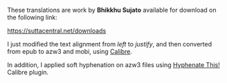 These translations are work by **Bhikkhu Sujato** available for download on the following link:

https://suttacentral.net/downloads

I just modified the text alignment from *left* to *justify*, and then converted from epub to azw3 and mobi, using [Calibre](https://calibre-ebook.com/).

In addition, I applied soft hyphenation on azw3 files using [Hyphenate This!](https://www.mobileread.com/forums/showthread.php?t=208534) Calibre plugin.